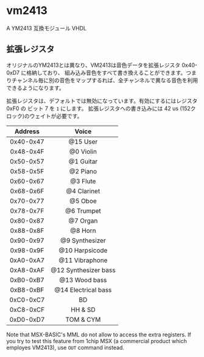 vm2413
======

A YM2413 互換モジュール VHDL

## 拡張レジスタ

オリジナルのYM2413とは異なり、VM2413は音色データを拡張レジスタ 0x40-0xD7 に格納しており、
組み込み音色をすべて書き換えることができます。つまりチャンネル毎に別の音色をマップするれば、全チャンネルで異なる音色を利用できるようになります。

拡張レジスタは、デフォルトでは無効になっています。有効にするにはレジスタ 0xF0 の ビット 7 を `1` にします。
拡張レジスタへの書き込みには 42 us (152クロック)のウェイトが必要です。

|Address|Voice|
|:-:|:-:|
|0x40-0x47|@15 User|　　　　　　
|0x48-0x4F|@0 Violin|
|0x50-0x57|@1 Guitar|
|0x58-0x5F|@2 Piano|
|0x60-0x67|@3 Flute|
|0x68-0x6F|@4 Clarinet|
|0x70-0x77|@5 Oboe|
|0x78-0x7F|@6 Trumpet|
|0x80-0x87|@7 Organ|
|0x88-0x8F|@8 Horn|
|0x90-0x97|@9 Synthesizer|
|0x98-0x9F|@10 Harpsicode|
|0xA0-0xA7|@11 Vibraphone|
|0xA8-0xAF|@12 Synthesizer bass|
|0xB0-0xB7|@13 Wood bass|
|0xB8-0xBF|@14 Electrical bass|
|0xC0-0xC7|BD|
|0xC8-0xCF|HH & SD|
|0xD0-0xD7|TOM & CYM|

Note that MSX-BASIC's MML do not allow to access the extra registers.
If you try to test this feature from 1chip MSX (a commercial product which employes VM2413), use `OUT` command instead.

